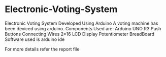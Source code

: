 # Electronic-Voting-System
Electronic Voting System Developed Using Arduino
A voting machine has been deviced using arduino. Components Used are:
Arduino UNO R3
Push Buttons
Connecting Wires
2*16 LCD Display
Potentiometer
BreadBoard
Software used is arduino ide

For more details refer the report file
